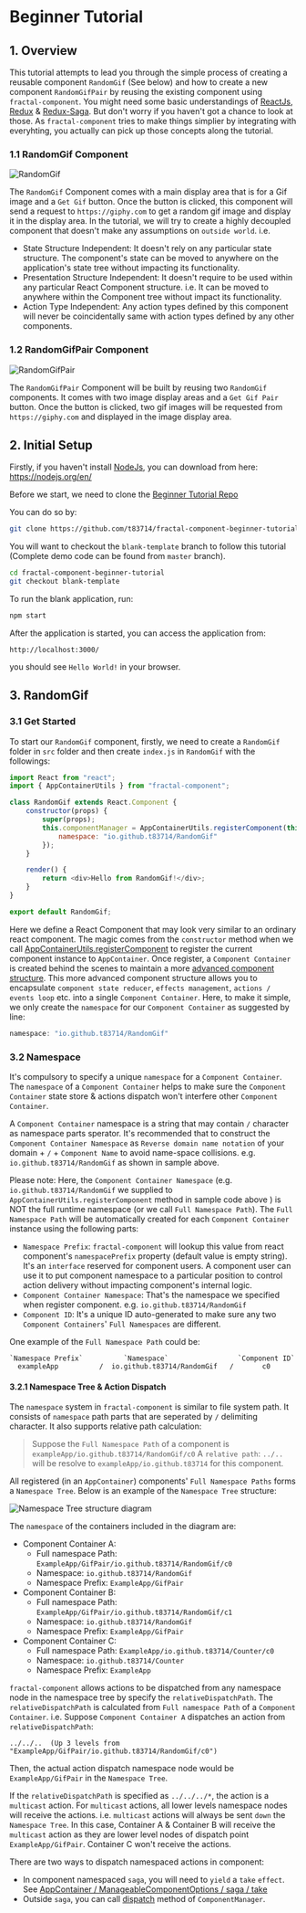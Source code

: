 # Beginner Tutorial

## 1. Overview

This tutorial attempts to lead you through the simple process of creating a reusable component `RandomGif` (See below) and how to create a new component `RandomGifPair` by reusing the existing component using `fractal-component`. You might need some basic understandings of [ReactJs](https://reactjs.org/), [Redux](https://redux.js.org/introduction) & [Redux-Saga](https://redux-saga.js.org/). But don't worry if you haven't got a chance to look at those. As `fractal-component` tries to make things simplier by integrating with everyhting, you actually can pick up those concepts along the tutorial.

### 1.1 RandomGif Component

![RandomGif](../assets/BeginnerTutorial/RandomGif.png)

The `RandomGif` Component comes with a main display area that is for a Gif image and a `Get Gif` button. Once the button is clicked, this component will send a request to `https://giphy.com` to get a random gif image and display it in the display area. In the tutorial, we will try to create a highly decoupled component that doesn't make any assumptions on `outside world`. i.e.
- State Structure Independent: It doesn't rely on any particular state structure. The component's state can be moved to anywhere on the application's state tree without impacting its functionality. 
- Presentation Structure Independent: It doesn't require to be used within any particular React Component structure. i.e. It can be moved to anywhere within the Component tree without impact its functionality.
- Action Type Independent: Any action types defined by this component will never be coincidentally same with action types defined by any other components. 

### 1.2 RandomGifPair Component

![RandomGifPair](../assets/BeginnerTutorial/RandomGifPair.png)

The `RandomGifPair` Component will be built by reusing two `RandomGif` components. It comes with two image display areas and a `Get Gif Pair` button. Once the button is clicked, two gif images will be requested from `https://giphy.com` and displayed in the image display area. 

## 2. Initial Setup

Firstly, if you haven't install [NodeJs](https://nodejs.org/en/), you can download from here: https://nodejs.org/en/

Before we start, we need to clone the [Beginner Tutorial Repo](https://github.com/t83714/fractal-component-beginner-tutorial)

You can do so by:

```bash
git clone https://github.com/t83714/fractal-component-beginner-tutorial.git
```

You will want to checkout the `blank-template` branch to follow this tutorial (Complete demo code can be found from `master` branch).

```bash
cd fractal-component-beginner-tutorial
git checkout blank-template
```

To run the blank application, run:

```bash
npm start
```

After the application is started, you can access the application from:
```
http://localhost:3000/
```

you should see `Hello World!` in your browser.

## 3. RandomGif

### 3.1 Get Started

To start our `RandomGif` component, firstly, we need to create a `RandomGif` folder in `src` folder and then create `index.js` in `RandomGif` with the followings:

```javascript
import React from "react";
import { AppContainerUtils } from "fractal-component";

class RandomGif extends React.Component {
    constructor(props) {
        super(props);
        this.componentManager = AppContainerUtils.registerComponent(this, {
            namespace: "io.github.t83714/RandomGif"
        });
    }

    render() {
        return <div>Hello from RandomGif!</div>;
    }
}

export default RandomGif;
```

Here we define a React Component that may look very similar to an ordinary react component. The magic comes from the `constructor` method when we call [AppContainerUtils.registerComponent](/docs/api/AppContainerUtils.md#appcontainerutilsregistercomponent) to register the current component instance to `AppContainer`. Once register, a `Component Container` is created behind the scenes to maintain a more [advanced component structure](/docs/api/AppContainer.md#registercomponent). This more advanced component structure allows you to encapsulate `component state reducer`, `effects management`, `actions / events loop` etc. into a single `Component Container`. Here, to make it simple, we only create the `namespace` for our `Component Container` as suggested by line:
```javascript
namespace: "io.github.t83714/RandomGif"
```

### 3.2 Namespace

It's compulsory to specify a unique `namespace` for a `Component Container`. The `namespace` of a `Component Container` helps to make sure the `Component Container` state store & actions dispatch won't interfere other `Component Container`. 

A `Component Container` namespace is a string that may contain `/` character as namespace parts sperator. It's recommended that to construct the `Component Container Namespace` as `Reverse domain name notation` of your domain + `/` + `Component Name` to avoid name-space collisions. e.g. `io.github.t83714/RandomGif` as shown in sample above.

Please note: Here, the `Component Container Namespace` (e.g. `io.github.t83714/RandomGif` we supplied to `AppContainerUtils.registerComponent` method in sample code above ) is NOT the full runtime namespace (or we call `Full Namespace Path`). The `Full Namespace Path` will be automatically created for each `Component Container` instance using the following parts:
- `Namespace Prefix`: `fractal-component` will lookup this value from react component's `namespacePrefix` property (default value is empty string). It's an `interface` reserved for component users.  A component user can use it to put component namespace to a particular position to control action delivery without impacting component's internal logic. 
- `Component Container Namespace`: That's the namespace we specified when register component. e.g. `io.github.t83714/RandomGif`
- `Component ID`: It's a unique ID auto-generated to make sure any two `Component Containers`' `Full Namespaces` are different.

One example of the `Full Namespace Path` could be:
```
`Namespace Prefix`          `Namespace`                 `Component ID`
  exampleApp          /  io.github.t83714/RandomGif   /       c0
```

#### 3.2.1 Namespace Tree & Action Dispatch

The `namespace` system in `fractal-component` is similar to file system path. It consists of `namespace` path parts that are seperated by `/` delimiting character. It also supports relative path calculation:

> Suppose the `Full Namespace Path` of a component is `exampleApp/io.github.t83714/RandomGif/c0`
> A `relative path`: `../..` will be resolve to `exampleApp/io.github.t83714` for this component.

All registered (in an `AppContainer`) components' `Full Namespace Paths`   forms a `Namespace Tree`. Below is an example of the `Namespace Tree` structure:

![Namespace Tree structure diagram](/docs/assets/NamespaceTree.png)

The `namespace` of the containers included in the diagram are:
- Component Container A:
    - Full namespace Path: `ExampleApp/GifPair/io.github.t83714/RandomGif/c0`
    - Namespace: `io.github.t83714/RandomGif`
    - Namespace Prefix: `ExampleApp/GifPair`
- Component Container B:
    - Full namespace Path: `ExampleApp/GifPair/io.github.t83714/RandomGif/c1`
    - Namespace: `io.github.t83714/RandomGif`
    - Namespace Prefix: `ExampleApp/GifPair`
- Component Container C:
    - Full namespace Path: `ExampleApp/io.github.t83714/Counter/c0`
    - Namespace: `io.github.t83714/Counter`
    - Namespace Prefix: `ExampleApp`

`fractal-component` allows actions to be dispatched from any namespace node in the namespace tree by specify the `relativeDispatchPath`. The `relativeDispatchPath` is calculated from `Full namespace Path` of a `Component Container`. i.e. Suppose `Component Container A` dispatches an action from `relativeDispatchPath`: 
```
../../..  (Up 3 levels from "ExampleApp/GifPair/io.github.t83714/RandomGif/c0")
```
Then, the actual action dispatch namespace node would be `ExampleApp/GifPair` in the `Namespace Tree`.

If the `relativeDispatchPath` is specified as `../../../*`, the action is a `multicast` action. For `multicast` actions, all lower levels namespace nodes will receive the actions. i.e. `multicast` actions will always be sent `down` the `Namespace Tree`. In this case, Container A & Container B will receive the `multicast` action as they are lower level nodes of dispatch point `ExampleApp/GifPair`. Container C won't receive the actions.

There are two ways to dispatch namespaced actions in component:
- In component namespaced `saga`, you will need to `yield` a `take` `effect`. See [AppContainer / ManageableComponentOptions / saga / take](/docs/api/AppContainer.md#manageablecomponentoptions)
- Outside `saga`, you can call [dispatch](/docs/api/ComponentManager.md#dispatch) method of `ComponentManager`. 